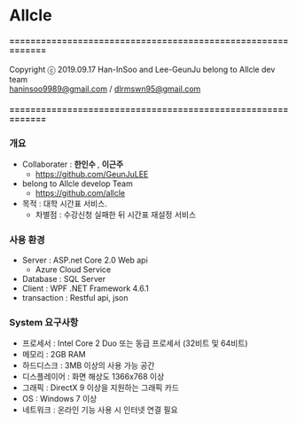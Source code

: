 # Allcle

#### ============================================================
Copyright ⓒ 2019.09.17 Han-InSoo and Lee-GeunJu  belong to Allcle dev team </br>
haninsoo9989@gmail.com / dlrmswn95@gmail.com
#### ============================================================

### 개요
* Collaborater : <b> 한인수 </b>, <b> 이근주 </b>
  + https://github.com/GeunJuLEE
* belong to Allcle develop Team
  + https://github.com/allcle
* 목적 : 대학 시간표 서비스.
  + 차별점 : 수강신청 실패한 뒤 시간표 재설정 서비스

### 사용 환경
* Server : ASP.net Core 2.0 Web api
  + Azure Cloud Service
* Database : SQL Server
* Client : WPF .NET Framework 4.6.1
* transaction : Restful api, json

### System 요구사항
* 프로세서 : Intel Core 2 Duo 또는 동급 프로세서 (32비트 및 64비트)
* 메모리 : 2GB RAM
* 하드디스크 : 3MB 이상의 사용 가능 공간
* 디스플레이어 : 화면 해상도 1366x768 이상
* 그래픽 : DirectX 9 이상을 지원하는 그래픽 카드
* OS : Windows 7 이상
* 네트워크 : 온라인 기능 사용 시 인터넷 연결 필요
